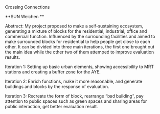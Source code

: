 Crossing Connections

**SUN Weichen **

Abstract: My project proposed to make a self-sustaining ecosystem, generating a mixture of blocks for the residential, industrial, office and commercial function. Influenced by the surrounding facilities and aimed to make surrounded blocks for residential to help people get close to each other. It can be divided into three main iterations, the first one brought out the main idea while the other two of them attemped to improve evaluation results.

Iteration 1: Setting up basic urban elements, showing accessibility to MRT stations and creating a buffer zone for the AYE.

Iteration 2: Enrich functions, make it more reasonable, and generate buildings and blocks by the response of evaluation. 

Iteration 3: Recreate the form of block, rearrange “bad building”, pay attention to public spaces such as green spaces and sharing areas for public interaction, get better evaluation result.
